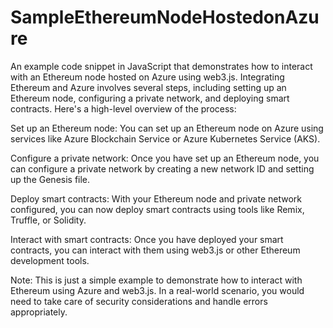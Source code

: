 # SampleEthereumNodeHostedonAzure
An example code snippet in JavaScript that demonstrates how to interact with an Ethereum node hosted on Azure using web3.js.
Integrating Ethereum and Azure involves several steps, including setting up an Ethereum node, configuring a private network, and deploying smart contracts. Here's a high-level overview of the process:

Set up an Ethereum node: You can set up an Ethereum node on Azure using services like Azure Blockchain Service or Azure Kubernetes Service (AKS).

Configure a private network: Once you have set up an Ethereum node, you can configure a private network by creating a new network ID and setting up the Genesis file.

Deploy smart contracts: With your Ethereum node and private network configured, you can now deploy smart contracts using tools like Remix, Truffle, or Solidity.

Interact with smart contracts: Once you have deployed your smart contracts, you can interact with them using web3.js or other Ethereum development tools.

Note: This is just a simple example to demonstrate how to interact with Ethereum using Azure and web3.js. In a real-world scenario, you would need to take care of security considerations and handle errors appropriately.



